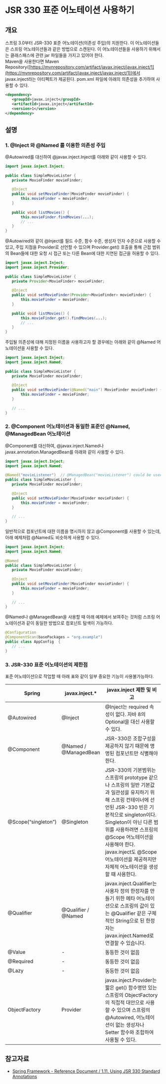 # JSR 330 표준 어노테이션 사용하기

## 개요

 스프링 3.0부터 JSR-330 표준 어노테이션(의존성 주입)의 지원한다. 이 어노테이션들은 스프링 어노테이션들과 같은 방법으로 스캔된다. 이 어노테이션들을 사용하기 위해서는 클래스패스에 관련 jar 파일들을 가지고 있어야 한다.  
Maven을 사용한다면 Maven Repository([https://mvnrepository.com/artifact/javax.inject/javax.inject/1](https://mvnrepository.com/artifact/javax.inject/javax.inject/1))에서 javax.inject라는 아티펙트가 제공된다. pom.xml 파일에 아래의 의존성을 추가하여 사용할 수 있다.

 ```xml
<dependency>
    <groupId>javax.inject</groupId>
    <artifactId>javax.inject</artifactId>
    <version>1</version>
</dependency>
```

## 설명

### 1\. @Inject 와 @Named 를 이용한 의존성 주입

 @Autowired를 대신하여 @javax.inject.Inject를 아래와 같이 사용할 수 있다.

 ```java
import javax.inject.Inject;
 
public class SimpleMovieLister {
    private MovieFinder movieFinder;
 
    @Inject
    public void setMovieFinder(MovieFinder movieFinder) {
        this.movieFinder = movieFinder;
    }
 
    public void listMovies() {
        this.movieFinder.findMovies(...);
        // ...
    }
}
```

 @Autowired와 같이 @Inject를 필드 수준, 함수 수준, 생성자 인자 수준으로 사용할 수 있고, 주입 지점을 Provider로 선언할 수 있으며 Provider.get() 호출을 통해 근접 범위의 Bean들에 대한 요청 시 접근 또는 다른 Bean에 대한 지연된 접근을 허용할 수 있다.

 ```java
import javax.inject.Inject;
import javax.inject.Provider;
 
public class SimpleMovieLister {
    private Provider<MovieFinder> movieFinder;
 
    @Inject
    public void setMovieFinder(Provider<MovieFinder> movieFinder) {
        this.movieFinder = movieFinder;
    }
 
    public void listMovies() {
        this.movieFinder.get().findMovies(...);
        // ...
    }
}
```

 주입될 의존성에 대해 지정된 이름을 사용하고자 할 경우에는 아래와 같이 @Named 어노테이션을 사용할 수 있다.

 ```java
import javax.inject.Inject;
import javax.inject.Named;
 
public class SimpleMovieLister {
    private MovieFinder movieFinder;
 
    @Inject
    public void setMovieFinder(@Named("main") MovieFinder movieFinder) {
        this.movieFinder = movieFinder;
    }
 
    // ...
}
```

### 2\. @Component 어노테이션과 동일한 표준인 @Named, @ManagedBean 어노테이션

 @Component를 대신하여, @javax.inject.Named나 javax.annotation.ManagedBean를 아래와 같이 사용할 수 있다.

 ```java
import javax.inject.Inject;
import javax.inject.Named;
 
@Named("movieListener")  // @ManagedBean("movieListener") could be used as well
public class SimpleMovieLister {
    private MovieFinder movieFinder;
 
    @Inject
    public void setMovieFinder(MovieFinder movieFinder) {
        this.movieFinder = movieFinder;
    }
 
    // ...
}
```

 일반적으로 컴포넌트에 대한 이름을 명시하지 않고 @Component를 사용할 수 있는데, 아래 예제처럼 @Named도 비슷하게 사용할 수 있다.

 ```java
import javax.inject.Inject;
import javax.inject.Named;
 
@Named
public class SimpleMovieLister {
    private MovieFinder movieFinder;
 
    @Inject
    public void setMovieFinder(MovieFinder movieFinder) {
        this.movieFinder = movieFinder;
    }
 
    // ...
}
```

 @Named나 @ManagedBean을 사용할 때 아래 예제에서 보여주는 것처럼 스프링 어노테이션과 같이 동일한 방법으로 컴포넌트 탐색이 가능하다.

 ```java
@Configuration
@ComponentScan(basePackages = "org.example")
public class AppConfig  {
    // ...
}
```

### 3\. JSR-330 표준 어노테이션의 제한점

 표준 어노테이션으로 작업할 때 아래 표와 같이 일부 중요한 기능이 사용불가능하다.

| Spring | javax.inject.\* | javax.inject 제한 및 비고 |
| --- | --- | --- |
| @Autowired | @Inject | @Inject는 required 속성이 없다. 자바 8의 Optional을 대신 사용할 수 있다. |
| @Component | @Named / @ManagedBean | JSR-330은 조합구성을 제공하지 않기 때문에 명명된 컴포넌트만 식별해야 한다. |
| @Scope(“singleton”) | @Singleton | JSR-330의 기본범위는 스프링의 prototype 같으나 스프링의 일반 기본값과 일관성을 유지하기 위해 스프링 컨테이너에 선언된 JSR-330 빈은 기본적으로 singleton이다. Singleton이 아닌 다른 범위를 사용하려면 스프링의 @Scope 어노테이션을 사용해야 한다. javax.inject도 @Scope 어노테이션을 제공하지만 자체적 어노테이션을 생성할 때 사용한다. |
| @Qualifier | @Qualifier / @Named | javax.inject.Qualifier는 사용자 정의 한정자를 만들기 위한 메타 어노테이션으로 스프링의 값이 있는 @Qualifier 같은 구체적인 String으로 된 한정자는 javax.inject.Named로 연결할 수 있습니다. |
| @Value | \- | 동등한 것이 없음 |
| @Required | \- | 동등한 것이 없음 |
| @Lazy | \- | 동등한 것이 없음 |
| ObjectFactory | Provider | javax.inject.Provider는 짧은 get() 함수명만 있는 스프링의 ObjectFactory의 직접적 대안으로 사용할 수 있으며 스프링의 @Autowired, 어노테이션이 없는 생성자나 Setter 함수와 조합하여 사용될 수 있다. |

## 참고자료

- [Spring Framework - Reference Document / 1.11. Using JSR 330 Standard Annotations](https://docs.spring.io/spring-framework/docs/5.3.27/reference/html/core.html#beans-standard-annotations)